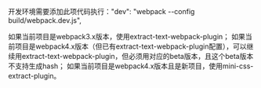 开发环境需要添加此项代码执行："dev": "webpack --config build/webpack.dev.js",

如果当前项目是webpack3.x版本，使用extract-text-webpack-plugin；
如果当前项目是webpack4.x版本（但已有extract-text-webpack-plugin配置），可以继续用extract-text-webpack-plugin，但必须用对应的beta版本，且这个beta版本不支持生成hash；
如果当前项目是webpack4.x版本且是新项目，使用mini-css-extract-plugin。
